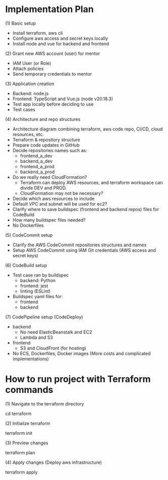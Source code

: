 # Implementation Plan

(1) Basic setup
- Install terraform, aws cli
- Configure aws access and secret keys locally
- Install node and vue for backend and frontend

(2) Grant new AWS account (user) for mentor
- IAM User (or Role)
- Attach policies
- Send temporary credentials to mentor

(3) Application creation
- Backend: node.js
- Frontend: TypeScript and Vue.js (node v20.18.3)
- Test app locally before deciding to use
- Test cases

(4) Architecture and repo structures
- Architecture diagram combining terraform, aws code repo, CI/CD, cloud resources, etc.   
- Terraform & repository structure
- Prepare code updates in GitHub
- Decide repositories names such as:
    - frontend_a_dev
    - backend_a_dev
    - frontend_a_prod
    - backend_a_prod
- Do we really need CloudFormation?
    - Terraform can deploy AWS resources, and terraform workspace can divide DEV and PROD.
    - CloudFormation may not be necessary?
- Decide which aws resources to include
- Default VPC and subnet will be used for ec2?
- Clarify where to save buildspec (frontend and backend repos) files for CodeBuild
- How many buildspec files needed?
- No Dockerfiles

(5) CodeCommit setup
- Clarify the AWS CodeCommit repositories structures and names 
- Setup AWS CodeCommit using IAM Git credentials (AWS access and secret keys)

(6) CodeBuild setup
- Test case ran by buildspec
  - backend: Python
  - frontend: jest
  - linting (ESLint)
- Buildspec yaml files for:
    - frontend
    - backend

(7) CodePipeline setup (CodeDeploy)
- backend
    - No need ElasticBeanstalk and EC2
    - Lambda and S3
- frontend
    - S3 and CloudFront (for hosting)
- No ECS, Dockerfiles, Docker images (More costs and complicated implementations)


# How to run project with Terraform commands
(1) 
Navigate to the terraform directory

cd terraform

(2) 
Initialize terraform

terraform init

(3) 
Preview changes

terraform plan

(4) 
Apply changes (Deploy aws infrastructure)

terraform apply